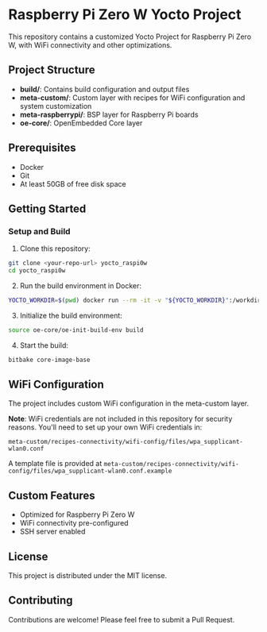 # Raspberry Pi Zero W Yocto Project

This repository contains a customized Yocto Project for Raspberry Pi Zero W, with WiFi connectivity and other optimizations.

## Project Structure

- **build/**: Contains build configuration and output files
- **meta-custom/**: Custom layer with recipes for WiFi configuration and system customization
- **meta-raspberrypi/**: BSP layer for Raspberry Pi boards
- **oe-core/**: OpenEmbedded Core layer

## Prerequisites

- Docker
- Git
- At least 50GB of free disk space

## Getting Started

### Setup and Build

1. Clone this repository:
```bash
git clone <your-repo-url> yocto_raspi0w
cd yocto_raspi0w
```

2. Run the build environment in Docker:
```bash
YOCTO_WORKDIR=$(pwd) docker run --rm -it -v "${YOCTO_WORKDIR}":/workdir crops/poky:ubuntu-22.04 --workdir=/workdir
```

3. Initialize the build environment:
```bash
source oe-core/oe-init-build-env build
```

4. Start the build:
```bash
bitbake core-image-base
```

## WiFi Configuration

The project includes custom WiFi configuration in the meta-custom layer. 

**Note**: WiFi credentials are not included in this repository for security reasons. You'll need to set up your own WiFi credentials in:
```
meta-custom/recipes-connectivity/wifi-config/files/wpa_supplicant-wlan0.conf
```

A template file is provided at `meta-custom/recipes-connectivity/wifi-config/files/wpa_supplicant-wlan0.conf.example`

## Custom Features

- Optimized for Raspberry Pi Zero W
- WiFi connectivity pre-configured
- SSH server enabled

## License

This project is distributed under the MIT license.

## Contributing

Contributions are welcome! Please feel free to submit a Pull Request.